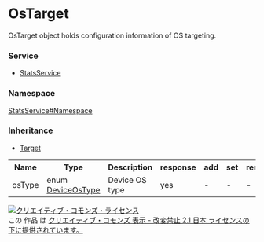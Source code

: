 # OsTarget
OsTarget object holds configuration information of OS targeting.

### Service
+ [StatsService](../../services/StatsService.md)

### Namespace
[StatsService#Namespace](../../services/StatsService.md#namespace)

### Inheritance
+ [Target](./Target.md)

<table>
 <tr>
  <th>Name</th>
  <th>Type</th>
  <th>Description</th>
  <th>response</th>
  <th>add</th>
  <th>set</th>
  <th>remove</th>
 </tr>
 <tr>
  <td>osType</td>
  <td>enum <a href="./DeviceOsType.md">DeviceOsType</td>
  <td>Device OS type</td>
  <td>yes</td>
  <td>-</td>
  <td>-</td>
  <td>-</td>
 </tr>
</table>

<a rel="license" href="http://creativecommons.org/licenses/by-nd/2.1/jp/"><img alt="クリエイティブ・コモンズ・ライセンス" style="border-width:0" src="https://i.creativecommons.org/l/by-nd/2.1/jp/88x31.png" /></a><br />この 作品 は <a rel="license" href="http://creativecommons.org/licenses/by-nd/2.1/jp/">クリエイティブ・コモンズ 表示 - 改変禁止 2.1 日本 ライセンスの下に提供されています。</a>
